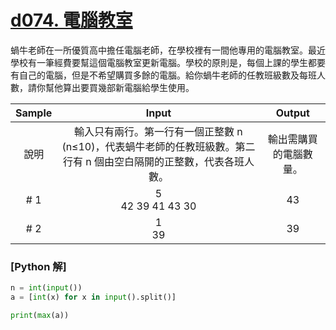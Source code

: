 # [d074. 電腦教室](https://zerojudge.tw/ShowProblem?problemid=d074)

蝸牛老師在一所優質高中擔任電腦老師，在學校裡有一間他專用的電腦教室。最近學校有一筆經費要幫這個電腦教室更新電腦。學校的原則是，每個上課的學生都要有自己的電腦，但是不希望購買多餘的電腦。給你蝸牛老師的任教班級數及每班人數，請你幫他算出要買幾部新電腦給學生使用。

| Sample | Input | Output |
| :------: | :--------: | :------: |
| 說明 | 輸入只有兩行。第一行有一個正整數 n (n≤10)，代表蝸牛老師的任教班級數。第二行有 n 個由空白隔開的正整數，代表各班人數。 | 輸出需購買的電腦數量。 |
| # 1 | 5<br>42 39 41 43 30 | 43 |
| # 2 | 1<br>39 | 39 |

### [Python 解]
```py
n = int(input())
a = [int(x) for x in input().split()]

print(max(a))
```